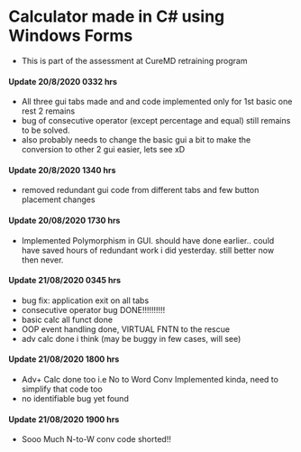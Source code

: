 # Calculator made in C# using Windows Forms

* This is part of the assessment at CureMD retraining program

#### Update 20/8/2020 0332 hrs
* All three gui tabs made and and code implemented only for 1st basic one rest 2 remains
* bug of consecutive operator (except percentage and equal) still remains to be solved.
* also probably needs to change the basic gui a bit to make the conversion to other 2 gui easier, lets see xD

#### Update 20/8/2020 1340 hrs
* removed redundant gui code from different tabs and few button placement changes

#### Update 20/08/2020 1730 hrs
* Implemented Polymorphism in GUI. should have done earlier.. could have saved hours of redundant work i did yesterday. still better now then never.

#### Update 21/08/2020 0345 hrs
* bug fix: application exit on all tabs
* consecutive operator bug DONE!!!!!!!!!!
* basic calc all funct done
* OOP event handling done, VIRTUAL FNTN to the rescue
* adv calc done i think (may be buggy in few cases, will see)

#### Update 21/08/2020 1800 hrs
* Adv+ Calc done too i.e No to Word Conv Implemented kinda, need to simplify that code too
* no identifiable bug yet found

#### Update 21/08/2020 1900 hrs
* Sooo Much N-to-W conv code shorted!!